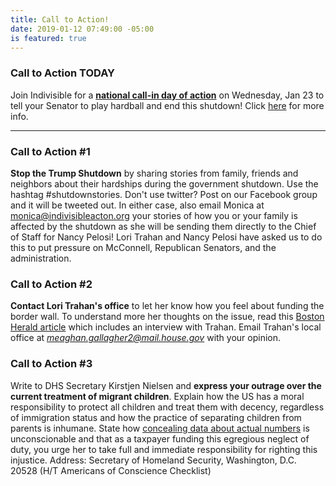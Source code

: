 ```yaml
---
title: Call to Action!
date: 2019-01-12 07:49:00 -05:00
is featured: true
---
```


### Call to Action TODAY

Join Indivisible for a [**national call-in day of action**](https://twitter.com/IndivisibleTeam/status/1087139726363119616?link_id=21&can_id=9a7cc198611ac2a74f284fdda8e14f7e) on Wednesday, Jan 23 to tell your Senator to play hardball and end this shutdown!  Click [here](https://indivisible.org/resource/trumps-latest-temper-tantrum-and-showdown-over-wall) for more info.

---

### Call to Action #1

**Stop the Trump Shutdown** by sharing stories from family, friends and neighbors about their hardships during the government shutdown. Use the hashtag #shutdownstories. Don't use twitter?  Post on our Facebook group and it will be tweeted out.  In either case, also email Monica at monica@indivisibleacton.org your stories of how you or your family is affected by the shutdown as she will be sending them directly to the Chief of Staff for Nancy Pelosi!   Lori Trahan and Nancy Pelosi have asked us to do this to put pressure on McConnell, Republican Senators, and the administration.

### Call to Action #2

**Contact Lori Trahan's office** to let her know how you feel about funding the border wall. To understand more her thoughts on the issue, read this [Boston Herald article](https://www.bostonherald.com/2019/01/07/chabot-lori-trahan-open-to-border-wall-talks/) which includes an interview with Trahan.  Email Trahan's local office at *meaghan.gallagher2@mail.house.gov* with your opinion.


### Call to Action #3

Write to DHS Secretary Kirstjen Nielsen and **express your outrage over the current treatment of migrant children**. Explain how the US has a moral responsibility to protect all children and treat them with decency, regardless of immigration status and how the practice of separating children from parents is inhumane. State how [concealing data about actual numbers](https://www.politico.com/story/2019/01/17/report-trump-administration-migrants-1093242?link_id=23&can_id=9a7cc198611ac2a74f284fdda8e14f7e) is unconscionable and that as a taxpayer funding this egregious neglect of duty, you urge her to take full and immediate responsibility for righting this injustice.  Address: Secretary of Homeland Security, Washington, D.C. 20528 (H/T Americans of Conscience Checklist)